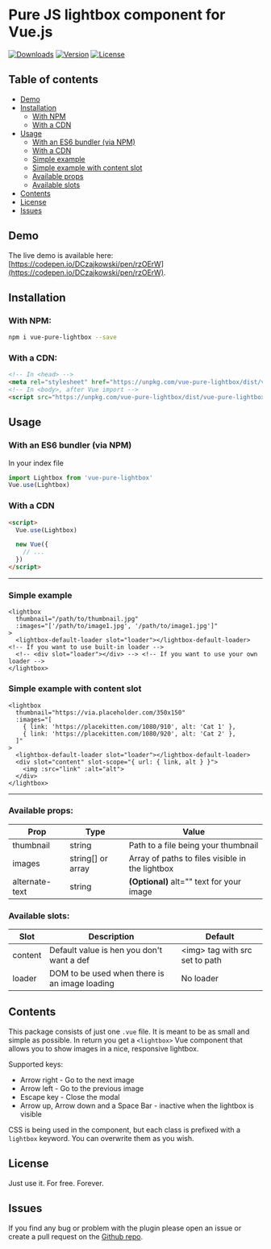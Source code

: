 # Pure JS lightbox component for Vue.js
<a href="https://www.npmjs.com/package/vue-pure-lightbox"><img src="https://img.shields.io/npm/dt/vue-pure-lightbox.svg" alt="Downloads"></a>
<a href="https://www.npmjs.com/package/vue-pure-lightbox"><img src="https://img.shields.io/npm/v/vue-pure-lightbox.svg" alt="Version"></a>
<a href="https://spdx.org/licenses/MIT.html"><img src="https://img.shields.io/npm/l/vue-pure-lightbox.svg" alt="License"></a>

## Table of contents
* [Demo](#demo)
* [Installation](#installation)
  * [With NPM](#with-npm)
  * [With a CDN](#with-a-cdn)
* [Usage](#usage)
  * [With an ES6 bundler (via NPM)](#with-an-es6-bundler-via-npm)
  * [With a CDN](#with-a-cdn)
  * [Simple example](#simple-example)
  * [Simple example with content slot](#simple-example-with-content-slot)
  * [Available props](#available-props)
  * [Available slots](#available-slots)
* [Contents](#contents)
* [License](#license)
* [Issues](#issues)

## Demo
The live demo is available here: [https://codepen.io/DCzajkowski/pen/rzOErW](https://codepen.io/DCzajkowski/pen/rzOErW).

## Installation
### With NPM:
```bash
npm i vue-pure-lightbox --save
```

### With a CDN:
```html
<!-- In <head> -->
<meta rel="stylesheet" href="https://unpkg.com/vue-pure-lightbox/dist/vue-pure-lightbox.css">
<!-- In <body>, after Vue import -->
<script src="https://unpkg.com/vue-pure-lightbox/dist/vue-pure-lightbox.js"></script>
```

## Usage
### With an ES6 bundler (via NPM)
In your index file
```js
import Lightbox from 'vue-pure-lightbox'
Vue.use(Lightbox)
```

### With a CDN
```html
<script>
  Vue.use(Lightbox)

  new Vue({
    // ...
  })
</script>
```

---

### Simple example

```vue
<lightbox
  thumbnail="/path/to/thumbnail.jpg"
  :images="['/path/to/image1.jpg', '/path/to/image1.jpg']"
>
  <lightbox-default-loader slot="loader"></lightbox-default-loader> <!-- If you want to use built-in loader -->
  <!-- <div slot="loader"></div> --> <!-- If you want to use your own loader -->
</lightbox>
```

### Simple example with content slot

```vue
<lightbox
  thumbnail="https://via.placeholder.com/350x150"
  :images="[
    { link: 'https://placekitten.com/1080/910', alt: 'Cat 1' },
    { link: 'https://placekitten.com/1080/920', alt: 'Cat 2' },
  ]"
>
  <lightbox-default-loader slot="loader"></lightbox-default-loader>
  <div slot="content" slot-scope="{ url: { link, alt } }">
    <img :src="link" :alt="alt">
  </div>
</lightbox>
```

---

### Available props:

| Prop           | Type              | Value                                           |
| -------------- | ----------------- | ----------------------------------------------- |
| thumbnail      | string            | Path to a file being your thumbnail             |
| images         | string[] or array | Array of paths to files visible in the lightbox |
| alternate-text | string            | **(Optional)** alt="" text for your image       |

### Available slots:
| Slot    | Description                                   | Default                              |
| ------- | --------------------------------------------- | ------------------------------------ |
| content | Default value is hen you don't want a def     | &lt;img&gt; tag with src set to path |
| loader  | DOM to be used when there is an image loading | No loader                            |

## Contents
This package consists of just one `.vue` file. It is meant to be as small and simple as possible.
In return you get a `<lightbox>` Vue component that allows you to show images in a nice, responsive lightbox.

Supported keys:
- Arrow right - Go to the next image
- Arrow left - Go to the previous image
- Escape key - Close the modal
- Arrow up, Arrow down and a Space Bar - inactive when the lightbox is visible

CSS is being used in the component, but each class is prefixed with a `lightbox` keyword. You can overwrite them as you wish.

## License
Just use it. For free. Forever.

## Issues
If you find any bug or problem with the plugin please open an issue or create a pull request on the [Github repo](https://github.com/DCzajkowski/vue-pure-lightbox).
